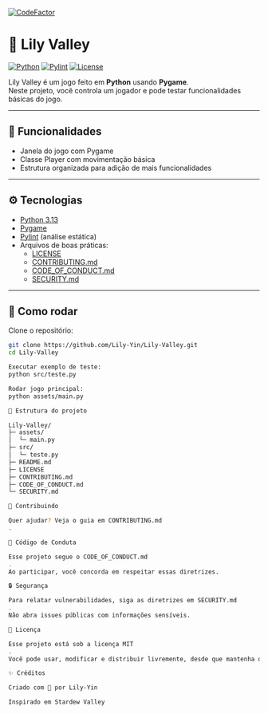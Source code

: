 [![CodeFactor](https://www.codefactor.io/repository/github/lily-yin/lily-valley/badge)](https://www.codefactor.io/repository/github/lily-yin/lily-valley)
# 🌸 Lily Valley

[![Python](https://img.shields.io/badge/python-3.13-blue)](https://www.python.org/)
[![Pylint](https://img.shields.io/badge/pylint-9-green)](https://www.pylint.org/)
[![License](https://img.shields.io/badge/license-MIT-lightgrey)](LICENSE)

Lily Valley é um jogo feito em **Python** usando **Pygame**.  
Neste projeto, você controla um jogador e pode testar funcionalidades básicas do jogo.

---

## 📝 Funcionalidades

- Janela do jogo com Pygame  
- Classe Player com movimentação básica  
- Estrutura organizada para adição de mais funcionalidades  

---

## ⚙ Tecnologias

- [Python 3.13](https://www.python.org/)  
- [Pygame](https://www.pygame.org/news)  
- [Pylint](https://pylint.org/) (análise estática)  
- Arquivos de boas práticas:  
  - [LICENSE](LICENSE)  
  - [CONTRIBUTING.md](CONTRIBUTING.md)  
  - [CODE_OF_CONDUCT.md](CODE_OF_CONDUCT.md)  
  - [SECURITY.md](SECURITY.md)  

---

## 🚀 Como rodar

Clone o repositório:

```bash
git clone https://github.com/Lily-Yin/Lily-Valley.git
cd Lily-Valley

Executar exemplo de teste:
python src/teste.py

Rodar jogo principal:
python assets/main.py

📂 Estrutura do projeto

Lily-Valley/
├─ assets/
│  └─ main.py
├─ src/
│  └─ teste.py
├─ README.md
├─ LICENSE
├─ CONTRIBUTING.md
├─ CODE_OF_CONDUCT.md
└─ SECURITY.md

🤝 Contribuindo

Quer ajudar? Veja o guia em CONTRIBUTING.md
.

📜 Código de Conduta

Esse projeto segue o CODE_OF_CONDUCT.md
.
Ao participar, você concorda em respeitar essas diretrizes.

🔒 Segurança

Para relatar vulnerabilidades, siga as diretrizes em SECURITY.md
.
Não abra issues públicas com informações sensíveis.

📄 Licença

Esse projeto está sob a licença MIT
.
Você pode usar, modificar e distribuir livremente, desde que mantenha os créditos.

✨ Créditos

Criado com 💜 por Lily-Yin

Inspirado em Stardew Valley